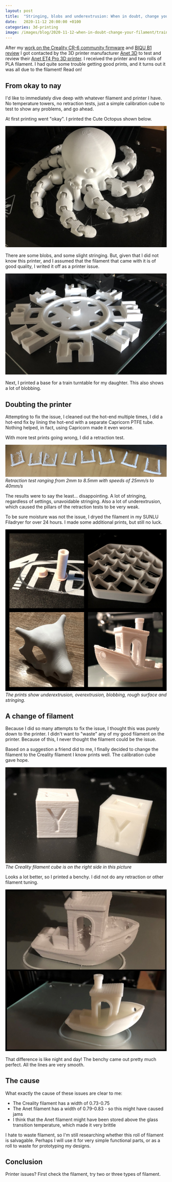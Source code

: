 ```yaml
---
layout: post
title:  "Stringing, blobs and underextrusion: When in doubt, change your filament"
date:   2020-11-12 20:00:00 +0100
categories: 3d-printing
image: /images/blog/2020-11-12-when-in-doubt-change-your-filament/train.jpg
---
```


After my [work on the Creality CR-6 community firmware](https://github.com/CR6Community) and [BIQU B1 review](/blog/2020/10/18/biqu-b1-review) I got contacted by the 3D printer manufacturer [Anet 3D](https://www.anet3d.com/) to test and review their [Anet ET4 Pro 3D printer](https://shop.anet3d.com/products/et4-pro). I received the printer and two rolls of PLA filament. I had quite some trouble getting good prints, and it turns out it was all due to the filament! Read on!

## From okay to nay

I'd like to immediately dive deep with whatever filament and printer I have. No temperature towers, no retraction tests, just a simple calibration cube to test to show any  problems, and go ahead.

At first printing went "okay". I printed the Cute Octopus shown below. 

![Octopus printed with bad filament](/images/blog/2020-11-12-when-in-doubt-change-your-filament/octo.jpg)

There are some blobs, and some slight stringing. But, given that I did not know this printer, and I assumed that the filament that came with it is of good quality, I writed it off as a printer issue.

![Train](/images/blog/2020-11-12-when-in-doubt-change-your-filament/train.jpg)

Next, I printed a base for a train turntable for my daughter. This also shows a lot of blobbing. 

## Doubting the printer

Attempting to fix the issue, I cleaned out the hot-end multiple times, I did a hot-end fix by lining the hot-end with a separate Capricorn PTFE tube. Nothing helped, in fact, using Capricorn made it even worse. 

With more test prints going wrong, I did a retraction test. 

![Retraction test](/images/blog/2020-11-12-when-in-doubt-change-your-filament/retraction.jpg)
*Retraction test ranging from 2mm to 8.5mm with speeds of 25mm/s to 40mm/s*

The results were to say the least... disappointing. A lot of stringing, regardless of settings, unavoidable stringing. Also a lot of underextrusion, which caused the pillars of the retraction tests to be very weak.

To be sure moisture was not the issue, I dryed the filament in my SUNLU Filadryer for over 24 hours. I made some additional prints, but still no luck.

![Collage](/images/blog/2020-11-12-when-in-doubt-change-your-filament/collage.jpg)
*The prints show underextrusion, overextrusion, blobbing, rough surface and stringing.*

## A change of filament

Because I did so many attempts to fix the issue, I thought this was purely down to the printer. I didn't want to "waste" any of my good filament on the printer. Because of this, I never thought the filament could be the issue.

Based on a suggestion a friend did to me, I finally decided to change the filament to the Creality filament I know prints well. The calibration cube gave hope.

![Calibration Cube comparison of bad vs good filament](/images/blog/2020-11-12-when-in-doubt-change-your-filament/cube-comparison.jpg)
*The Creality filament cube is on the right side in this picture*

Looks a lot better, so I printed a benchy. I did not do any retraction or other filament tuning.

![Calibration Cube comparison of bad vs good filament](/images/blog/2020-11-12-when-in-doubt-change-your-filament/benchy-compare.jpg)

That difference is like night and day! The benchy came out pretty much perfect. All the lines are very smooth.

## The cause

What exactly the cause of these issues are clear to me:

- The Creality filament has a width of 0.73-0.75
- The Anet filament has a width of 0.79-0.83 - so this might have caused jams
- I think that the Anet filament might have been stored above the glass transition temperature, which made it very brittle

I hate to waste filament, so I'm still researching whether this roll of filament is salvagable. Perhaps I will use it for very simple functional parts, or as a roll to waste for prototyping my designs.

## Conclusion

Printer issues? First check the filament, try two or three types of filament. 





